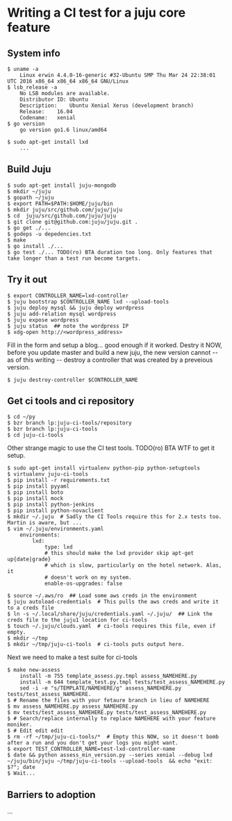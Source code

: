 # Writing a CI test for a juju core feature

## System info

	$ uname -a
		Linux erwin 4.4.0-16-generic #32-Ubuntu SMP Thu Mar 24 22:38:01 UTC 2016 x86_64 x86_64 x86_64 GNU/Linux
	$ lsb_release -a
		No LSB modules are available.
		Distributor ID:	Ubuntu
		Description:	Ubuntu Xenial Xerus (development branch)
		Release:	16.04
		Codename:	xenial 
	$ go version
	    go version go1.6 linux/amd64 

	$ sudo apt-get install lxd
		...

## Build Juju

	$ sudo apt-get install juju-mongodb
	$ mkdir ~/juju
	$ gopath ~/juju
	$ export PATH=$PATH:$HOME/juju/bin
	$ mkdir juju/src/github.com/juju/juju
	$ cd  juju/src/github.com/juju/juju
	$ git clone git@github.com:juju/juju.git .
	$ go get ./...
	$ godeps -u depedencies.txt
	$ make
	$ go install ./...
	$ go test ./... TODO(ro) BTA duration too long. Only features that take longer than a test run become targets.


## Try it out

	$ export CONTROLLER_NAME=lxd-controller
	$ juju bootstrap $CONTROLLER_NAME lxd --upload-tools
	$ juju deploy mysql && juju deploy wordpress
	$ juju add-relation mysql wordpress
	$ juju expose wordpress
	$ juju status  ## note the wordpress IP
	$ xdg-open http://<wordpress_address>

Fill in the form and setup a blog... good enough if it worked. Destry it NOW,
before you update master and build a new juju, the new version cannot -- as of
this writing -- destroy a controller that was created by a preveious version. 

	$ juju destroy-controller $CONTROLLER_NAME


## Get ci tools and ci repository 

	$ cd ~/py
	$ bzr branch lp:juju-ci-tools/repository
	$ bzr branch lp:juju-ci-tools 
	$ cd juju-ci-tools

Other strange magic to use the CI test tools. TODO(ro) BTA WTF to get it setup.

	$ sudo apt-get install virtualenv python-pip python-setuptools
	$ virtualenv juju-ci-tools
	$ pip install -r requirements.txt
	$ pip install pyyaml
	$ pip install boto
	$ pip install mock
	$ pip install python-jenkins
	$ pip install python-novaclient
	$ mkdir ~/.juju  # Sadly the CI Tools require this for 2.x tests too. Martin is aware, but ...
	$ vim ~/.juju/environments.yaml  
		environments:
			lxd:
				type: lxd
				# this should make the lxd provider skip apt-get up{date|grade}
				# which is slow, particularly on the hotel network. Alas, it
				# doesn't work on my system.
				enable-os-upgrades: false 

	$ source ~/.aws/ro  ## Load some aws creds in the environment
	$ juju autoload-credentials  # This pulls the aws creds and write it to a creds file
	$ ln -s ~/.local/share/juju/credentials.yaml ~/.juju/  ## Link the creds file to the juju1 location for ci-tools
	$ touch ~/.juju/clouds.yaml  # ci-tools requires this file, even if empty.
	$ mkdir ~/tmp
	$ mkdir ~/tmp/juju-ci-tools  # ci-tools puts output here.

Next we need to make a test suite for ci-tools 

	$ make new-assess
		install -m 755 template_assess.py.tmpl assess_NAMEHERE.py
		install -m 644 template_test.py.tmpl tests/test_assess_NAMEHERE.py
		sed -i -e "s/TEMPLATE/NAMEHERE/g" assess_NAMEHERE.py tests/test_assess_NAMEHERE.
	$ # Rename the files with your fetaure branch in lieu of NAMEHERE
	$ mv assess_NAMEHERE.py assess_NAMEHERE.py 
	$ mv tests/test_assess_NAMEHERE.py tests/test_assess_NAMEHERE.py
	$ # Search/replace internally to replace NAMEHERE with your feature moniker. 
	$ # Edit edit edit
	$ rm -rf ~/tmp/juju-ci-tools/*  # Empty this NOW, so it doesn't bomb after a run and you don't get your logs you might want.
	$ export TEST_CONTROLLER_NAME=test-lxd-controller-name
	$ date && python assess_min_version.py --series xenial --debug lxd ~/juju/bin/juju ~/tmp/juju-ci-tools --upload-tools  && echo "exit: $?"; date 	  
	$ Wait...



## Barriers to adoption

...

